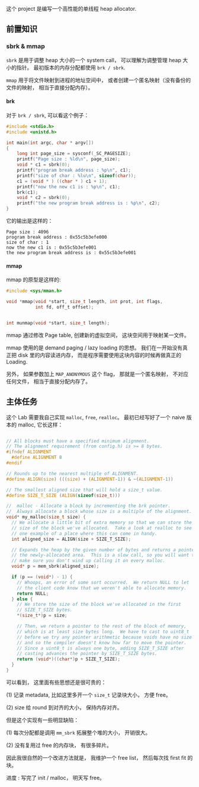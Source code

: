 这个 project 是编写一个高性能的单线程 heap allocator.

## 前置知识

### sbrk & mmap

`sbrk` 是用于调整 heap 大小的一个 system call， 可以理解为调整管理 heap 大小的指针。 最初版本的内存分配都使用 `brk / sbrk`.

`mmap` 用于将文件映射到进程的地址空间中， 或者创建一个匿名映射（没有备份的文件的映射， 相当于直接分配内存）。

#### brk

对于 `brk / sbrk`, 可以看这个例子：

``` c
#include <stdio.h>
#include <unistd.h>

int main(int argc, char * argv[])
{
    long int page_size = sysconf(_SC_PAGESIZE);
    printf("Page size : %ld\n", page_size);
    void * c1 = sbrk(0);
    printf("program break address : %p\n", c1);
    printf("size of char : %lu\n", sizeof(char));
    c1 = (void * ) ((char * ) c1 + 1);
    printf("now the new c1 is : %p\n", c1);
    brk(c1);
    void * c2 = sbrk(0);
    printf("the new program break address is : %p\n", c2);
}
```

它的输出是这样的：

```
Page size : 4096
program break address : 0x55c5b3efe000
size of char : 1
now the new c1 is : 0x55c5b3efe001
the new program break address is : 0x55c5b3efe001
```

#### mmap

mmap 的原型是这样的:

```c
#include <sys/mman.h> 

void *mmap(void *start, size_t length, int prot, int flags, 
           int fd, off_t offset); 


int munmap(void *start, size_t length); 
```

mmap 通过修改 Page table, 创建新的虚拟空间， 这块空间用于映射某一文件。 

mmap 使用的是 demand paging / lazy loading 的思想。 我们在一开始没有真正把 disk 里的内容读进内存， 而是程序需要使用这块内容的时候再做真正的 Loading.

另外， 如果参数加上 `MAP_ANONYMOUS` 这个 flag， 那就是一个匿名映射， 不对应任何文件， 相当于直接分配内存了。

## 主体任务

这个 Lab 需要我自己实现 `malloc`, `free`, `realloc`。 最初已经写好了一个 naive 版本的 malloc, 它长这样：

```c

// All blocks must have a specified minimum alignment.
// The alignment requirement (from config.h) is >= 8 bytes.
#ifndef ALIGNMENT
  #define ALIGNMENT 8
#endif

// Rounds up to the nearest multiple of ALIGNMENT.
#define ALIGN(size) (((size) + (ALIGNMENT-1)) & ~(ALIGNMENT-1))

// The smallest aligned size that will hold a size_t value.
#define SIZE_T_SIZE (ALIGN(sizeof(size_t)))

//  malloc - Allocate a block by incrementing the brk pointer.
//  Always allocate a block whose size is a multiple of the alignment.
void* my_malloc(size_t size) {
  // We allocate a little bit of extra memory so that we can store the
  // size of the block we've allocated.  Take a look at realloc to see
  // one example of a place where this can come in handy.
  int aligned_size = ALIGN(size + SIZE_T_SIZE);

  // Expands the heap by the given number of bytes and returns a pointer to
  // the newly-allocated area.  This is a slow call, so you will want to
  // make sure you don't wind up calling it on every malloc.
  void* p = mem_sbrk(aligned_size);

  if (p == (void*) - 1) {
    // Whoops, an error of some sort occurred.  We return NULL to let
    // the client code know that we weren't able to allocate memory.
    return NULL;
  } else {
    // We store the size of the block we've allocated in the first
    // SIZE_T_SIZE bytes.
    *(size_t*)p = size;

    // Then, we return a pointer to the rest of the block of memory,
    // which is at least size bytes long.  We have to cast to uint8_t
    // before we try any pointer arithmetic because voids have no size
    // and so the compiler doesn't know how far to move the pointer.
    // Since a uint8_t is always one byte, adding SIZE_T_SIZE after
    // casting advances the pointer by SIZE_T_SIZE bytes.
    return (void*)((char*)p + SIZE_T_SIZE);
  }
}
```

可以看到， 这里面有些思想还是很可贵的：

(1) 记录 metadata, 比如这里多开一个 `size_t` 记录块大小， 方便 free。

(2) size 给 round 到对齐的大小， 保持内存对齐。

但是这个实现有一些明显缺陷：

(1) 每次分配都是调用 `mm_sbrk` 拓展整个堆的大小， 开销很大。

(2) 没有复用过 free 的内存块， 有很多碎片。

因此我很自然的一个改进方法就是， 我维护一个 free list， 然后每次找 first fit 的块。


进度 : 写完了 init / malloc， 明天写 free。